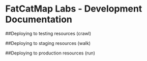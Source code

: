 # FatCatMap Labs - Development Documentation

##Deploying to testing resources (crawl)

##Deploying to staging resources (walk)

##Deploying to production resources (run)